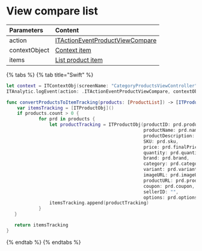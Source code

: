 # View compare list

| **Parameters** | **Content** |
| :--- | :--- |
| action | [ITActionEventProductViewCompare](../tracking-event/log-event.md) |
| contextObject | [Context item](../tracking-parameters/context-param.md) |
| items | [List product item](../tracking-parameters/items-param.md#creating-an-itproductobj-object) |

{% tabs %}
{% tab title="Swift" %}
```swift
let context = ITContextObj(screenName: "CategoryProductsViewController")
ITAnalytic.logEvent(action: .ITActionEventProductViewCompare, contextObject: context, items: self.convertProductsToItemTracking(products:productList))

func convertProductsToItemTracking(products: [ProductList]) -> [ITProductObj] {
    var itemsTracking = [ITProductObj]()
    if products.count > 0 {
            for prd in products {
                let productTracking = ITProductObj(productID: prd.productId,
                                                   productName: prd.name,
                                                   productDescription: prd.shortDescription,
                                                   SKU: prd.sku,
                                                   price: prd.finalPrice,
                                                   quantity: prd.quantity,
                                                   brand: prd.brand,
                                                   category: prd.category,
                                                   variant: prd.variant,
                                                   imageURL: prd.imageURL,
                                                   productURL: prd.productURL,
                                                   coupon: prd.coupon,
                                                   sellerID: "",
                                                   options: prd.options)
                itemsTracking.append(productTracking)
            }
   }

   return itemsTracking
}
```
{% endtab %}
{% endtabs %}

